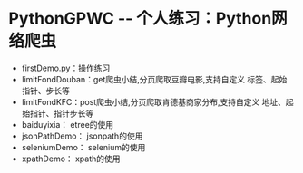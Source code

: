 # PythonGPWC -- 个人练习：Python网络爬虫  
* firstDemo.py：操作练习
* limitFondDouban：get爬虫小结,分页爬取豆瓣电影,支持自定义 标签、起始指针、步长等
* limitFondKFC：post爬虫小结,分页爬取肯德基商家分布,支持自定义 地址、起始指针、指针步长等
* baiduyixia： etree的使用
* jsonPathDemo： jsonpath的使用
* seleniumDemo： selenium的使用
* xpathDemo： xpath的使用
